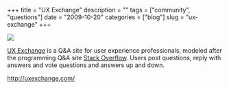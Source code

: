 +++
title = "UX Exchange"
description = ""
tags = ["community", "questions"]
date = "2009-10-20"
categories = ["blog"]
slug = "ux-exchange"
+++



  <div class="notebook-screenshot"><a href="http://uxexchange.com/"><img src="//konigi.com/media/bluga/wt4ade06808544c_0.jpg"/></a></div><p><a href="http://uxexchange.com/">UX Exchange</a> is a Q&amp;A site for user experience professionals, modeled after the programming Q&amp;A site <a href="http://stackoverflow.com/">Stack Overflow</a>. Users post questions, reply with answers and vote questions and answers up and down.</p>
    
  <a href="http://uxexchange.com/">http://uxexchange.com/</a>
